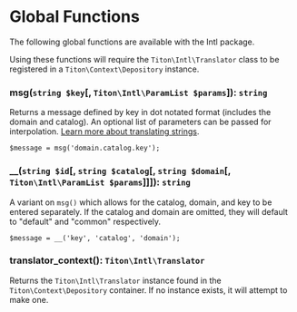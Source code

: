 # Global Functions #

The following global functions are available with the Intl package.

<div class="notice is-info">
    Using these functions will require the <code>Titon\Intl\Translator</code> class to be registered in a <code>Titon\Context\Depository</code> instance.
</div>

### msg(`string $key`[, `Titon\Intl\ParamList $params`]): `string` ###

Returns a message defined by key in dot notated format (includes the domain and catalog). An optional list of parameters can be passed for interpolation. [Learn more about translating strings](translating.md).

```hack
$message = msg('domain.catalog.key');
```

### __(`string $id`[, `string $catalog`[, `string $domain`[, `Titon\Intl\ParamList $params`]]]): `string` ###

A variant on `msg()` which allows for the catalog, domain, and key to be entered separately. If the catalog and domain are omitted, they will default to "default" and "common" respectively.

```hack
$message = __('key', 'catalog', 'domain');
```

### translator_context(): `Titon\Intl\Translator` ###

Returns the `Titon\Intl\Translator` instance found in the `Titon\Context\Depository` container. If no instance exists, it will attempt to make one.
